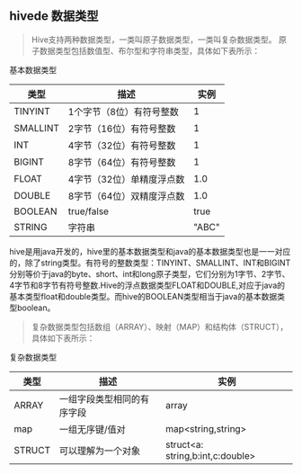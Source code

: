 ## hivede 数据类型

>Hive支持两种数据类型，一类叫原子数据类型，一类叫复杂数据类型。
>原子数据类型包括数值型、布尔型和字符串类型，具体如下表所示：

基本数据类型

类型    |         描述            |实例
---     |    ------------------   | --- 
TINYINT |1个字节（8位）有符号整数 |  1
SMALLINT|2字节（16位）有符号整数  |  1
INT     |4字节（32位）有符号整数  |  1
BIGINT  |8字节（64位）有符号整数  |  1
FLOAT   |4字节（32位）单精度浮点数|  1.0
DOUBLE  |8字节（64位）双精度浮点数|  1.0
BOOLEAN |       true/false        | true
STRING  |       字符串            | "ABC"

hive是用java开发的，hive里的基本数据类型和java的基本数据类型也是一一对应的，除了string类型。有符号的整数类型：TINYINT、SMALLINT、INT和BIGINT分别等价于java的byte、short、int和long原子类型，它们分别为1字节、2字节、4字节和8字节有符号整数.Hive的浮点数据类型FLOAT和DOUBLE,对应于java的基本类型float和double类型。而hive的BOOLEAN类型相当于java的基本数据类型boolean。

>复杂数据类型包括数组（ARRAY）、映射（MAP）和结构体（STRUCT），具体如下表所示：

复杂数据类型

类型    |         描述              |实例
---     |    ------------------     | ---
ARRAY   |一组字段类型相同的有序字段 | array<string>
map     |一组无序键/值对            |map<string,string>
STRUCT  | 可以理解为一个对象        |struct<a: string,b:int,c:double>